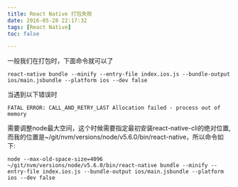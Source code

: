 ```yaml
---
title: React Native 打包失败
date: 2016-05-28 22:17:32
tags: [React Native]
toc: false

---
```


一般我们在打包时，下面命令就可以了
```
react-native bundle --minify --entry-file index.ios.js --bundle-output ios/main.jsbundle --platform ios --dev false
```
当遇到以下错误时
```
FATAL ERROR: CALL_AND_RETRY_LAST Allocation failed - process out of memory
```
需要调整node最大空间，这个时候需要指定最初安装react-native-cli的绝对位置,而我的位置是~/git/nvm/versions/node/v5.6.0/bin/react-native，所以命令如下:
```
node --max-old-space-size=4096 ~/git/nvm/versions/node/v5.6.0/bin/react-native bundle --minify --entry-file index.ios.js --bundle-output ios/main.jsbundle --platform ios --dev false
```

